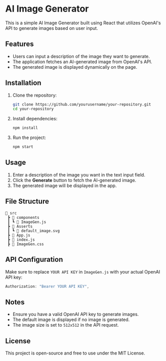 # AI Image Generator

This is a simple AI Image Generator built using React that utilizes OpenAI's API to generate images based on user input.

## Features
- Users can input a description of the image they want to generate.
- The application fetches an AI-generated image from OpenAI's API.
- The generated image is displayed dynamically on the page.

## Installation

1. Clone the repository:
   ```sh
   git clone https://github.com/yourusername/your-repository.git
   cd your-repository
   ```

2. Install dependencies:
   ```sh
   npm install
   ```

3. Run the project:
   ```sh
   npm start
   ```

## Usage
1. Enter a description of the image you want in the text input field.
2. Click the **Generate** button to fetch the AI-generated image.
3. The generated image will be displayed in the app.

## File Structure
```
📂 src
 ┣ 📂 components
 ┃ ┗ 📜 ImageGen.js
 ┣ 📂 Asserts
 ┃ ┗ 📜 default_image.svg
 ┣ 📜 App.js
 ┣ 📜 index.js
 ┣ 📜 ImageGen.css
```

## API Configuration
Make sure to replace `YOUR API KEY` in `ImageGen.js` with your actual OpenAI API key:
```js
Authorization: "Bearer YOUR API KEY",
```

## Notes
- Ensure you have a valid OpenAI API key to generate images.
- The default image is displayed if no image is generated.
- The image size is set to `512x512` in the API request.

## License
This project is open-source and free to use under the MIT License.
